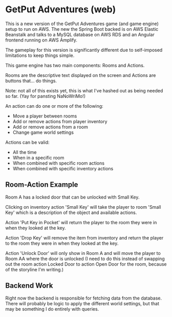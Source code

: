 # GetPut Adventures (web)
This is a new version of the GetPut Adventures game (and game engine) setup to run on AWS. The new the Spring Boot backed is on AWS Elastic Beanstalk and talks to a MySQL database on AWS RDS and an Angular frontend running on AWS Amplify.

The gameplay for this version is significantly different due to self-imposed limitations to keep things simple.

This game engine has two main components: Rooms and Actions.

Rooms are the descriptive text displayed on the screen and Actions are buttons that... do things.

Note: not all of this exists yet, this is what I've hashed out as being needed so far. (Yay for pansting NaNoWriMo!)

An action can do one or more of the following:
- Move a player between rooms
- Add or remove actions from player inventory
- Add or remove actions from a room
- Change game world settings

Actions can be valid:
- All the time
- When in a specific room
- When combined with specific room actions
- When combined with specific inventory actions

## Room-Action Example

Room A has a locked door that can be unlocked with Small Key.

Clicking on inventory action 'Small Key' will take the player to room 'Small Key' which is a description of the object and available actions.

Action 'Put Key in Pocket' will return the player to the room they were in when they looked at the key.

Action 'Drop Key' will remove the item from inventory and return the player to the room they were in when they looked at the key.

Action 'Unlock Door' will only show in Room A and will move the player to Room AA where the door is unlocked (I need to do this instead of swapping out the room action Locked Door to action Open Door for the room, because of the storyline I'm writing.)

## Backend Work
Right now the backend is responsible for fetching data from the database. There will probably be logic to apply the different world settings, but that may be something I do entirely with queries.
